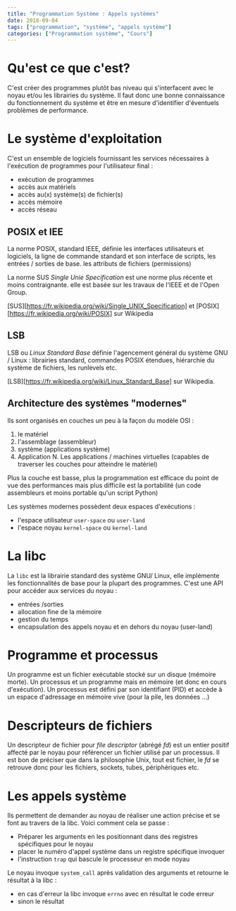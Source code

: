 ```yaml
---
title: "Programmation Système : Appels systèmes"
date: 2018-09-04
tags: ["programmation", "système", "appels système"]
categories: ["Programmation système", "Cours"]
---
```


# Qu'est ce que c'est?

C'est créer des programmes plutôt bas niveau qui s'interfacent avec le noyau
et/ou les librairies du système. Il faut donc une bonne connaissance du
fonctionnement du système et être en mesure d'identifier d'éventuels problèmes
de performance.

# Le système d'exploitation

C'est un ensemble de logiciels fournissant les services nécessaires à
l'exécution de programmes pour l'utilisateur final :

 - exécution de programmes
 - accès aux matériels
 - accès au(x) système(s) de fichier(s)
 - accès  mémoire
 - accès réseau

## POSIX et IEE

La norme POSIX, standard IEEE, définie les interfaces utilisateurs et
logiciels, la ligne de commande standard et son interface de scripts, les
entrées / sorties de base. les attributs de fichiers (permissions)

La norme SUS *Single Unie Specification* est une norme plus récente et moins
contraignante. elle est basée sur les travaux de l'IEEE et de l'Open Group.

[SUS][https://fr.wikipedia.org/wiki/Single_UNIX_Specification] et
[POSIX][https://fr.wikipedia.org/wiki/POSIX] sur Wikipedia

## LSB

LSB ou *Linux Standard Base* définie l'agencement général du système GNU / Linux
: librairies standard, commandes POSIX étendues, hiérarchie du système de
fichiers, les runlevels etc.

[LSB][https://fr.wikipedia.org/wiki/Linux_Standard_Base] sur Wikipedia.

## Architecture des systèmes "modernes"

Ils sont organisés en couches un peu à la façon du modèle OSI : 

 1. le matériel
 2. l'assemblage (assembleur)
 3. système (applications système)
 4. Application
 N. Les applications / machines virtuelles (capables de traverser les couches
 pour atteindre le matériel)

 Plus la couche est basse, plus la programmation est efficace du point de vue
 des performances mais plus difficile est la portabilité (un code assembleurs et
 moins portable qu'un script Python)

 Les systèmes modernes possèdent deux espaces d'exécutions : 

  - l'espace utilisateur `user-space` ou `user-land`
  - l'espace noyau `kernel-space` ou `kernel-land`

# La libc

La `libc` est la librairie standard des système GNU/ Linux, elle implémente
les fonctionnalités de base pour la plupart des programmes. C'est une API pour
accéder aux services du noyau :

 - entrées /sorties
 - allocation fine de la mémoire
 - gestion du temps
 - encapsulation des appels noyau et en dehors du noyau (user-land)

# Programme et processus

Un programme est un fichier exécutable stocké sur un disque (mémoire morte). Un
processus et un programme mais en mémoire (et donc en cours d'exécution). Un
processus est défini par son identifiant (PID) et accède à un espace d'adressage
en mémoire vive (pour la pile, les données ...)

# Descripteurs de fichiers

Un descripteur de fichier pour *file descriptor* (abrégé *fd*) est un entier
positif affecté par le noyau pour référencer un fichier utilisé par un
processus. Il est bon de préciser que dans la philosophie Unix, tout est
fichier, le *fd* se retrouve donc pour les fichiers, sockets, tubes,
périphériques etc.

# Les appels système

Ils permettent de demander au noyau de réaliser une action précise et se font au
travers de la libc. Voici comment cela se passe : 

 - Préparer les arguments en les positionnant dans des registres spécifiques
   pour le noyau
 - placer le numéro d'appel système dans un registre spécifique invoquer
 - l'instruction `trap` qui bascule le processeur en mode noyau

Le noyau invoque `system_call` après validation des arguments et retourne le
résultat à la libc :

 - en cas d'erreur la libc invoque `errno` avec en résultat le code erreur
 - sinon le résultat
